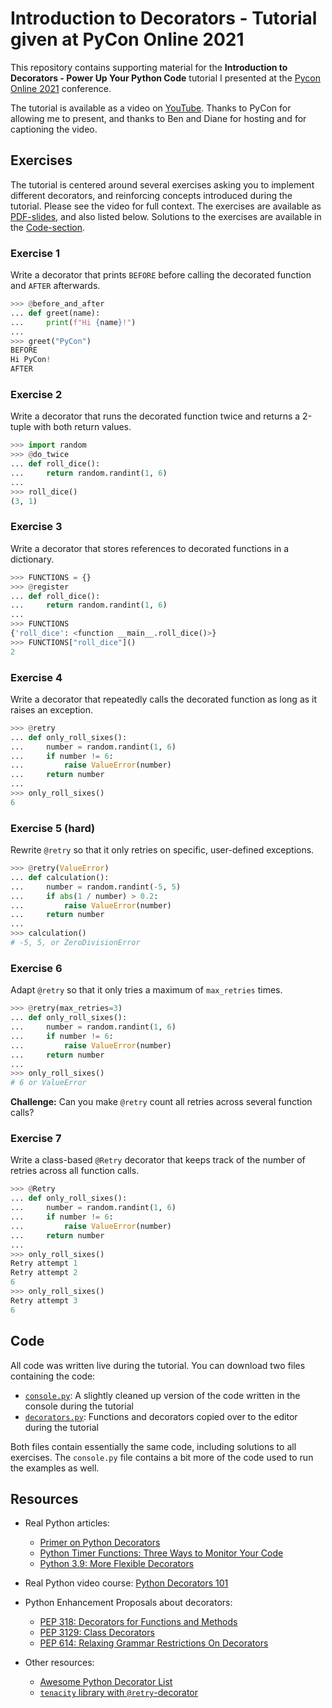 # Introduction to Decorators - Tutorial given at PyCon Online 2021

This repository contains supporting material for the **Introduction to Decorators - Power Up Your Python Code** tutorial I presented at the [Pycon Online 2021](https://us.pycon.org/2021/) conference.

The tutorial is available as a video on [YouTube](https://youtu.be/VWZAh1QrqRE). Thanks to PyCon for allowing me to present, and thanks to Ben and Diane for hosting and for captioning the video.


## Exercises

The tutorial is centered around several exercises asking you to implement different decorators, and reinforcing concepts introduced during the tutorial. Please see the video for full context. The exercises are available as [PDF-slides](exercises.pdf), and also listed below. Solutions to the exercises are available in the [Code-section](#code).

### Exercise 1

Write a decorator that prints `BEFORE` before calling the decorated function and `AFTER` afterwards.

```python
>>> @before_and_after
... def greet(name):
...     print(f"Hi {name}!")
...
>>> greet("PyCon")
BEFORE
Hi PyCon!
AFTER
```

### Exercise 2

Write a decorator that runs the decorated function twice and returns a 2-tuple with both return values.

```python
>>> import random
>>> @do_twice
... def roll_dice():
...     return random.randint(1, 6)
...
>>> roll_dice()
(3, 1)
```

### Exercise 3

Write a decorator that stores references to decorated functions in a dictionary.

```python
>>> FUNCTIONS = {}
>>> @register
... def roll_dice():
...     return random.randint(1, 6)
...
>>> FUNCTIONS
{'roll_dice': <function __main__.roll_dice()>}
>>> FUNCTIONS["roll_dice"]()
2
```

### Exercise 4

Write a decorator that repeatedly calls the decorated function as long as it raises an exception.

```python
>>> @retry
... def only_roll_sixes():
...     number = random.randint(1, 6)
...     if number != 6:
...         raise ValueError(number)
...     return number
...
>>> only_roll_sixes()
6
```

### Exercise 5 (hard)

Rewrite `@retry` so that it only retries on specific, user-defined exceptions.

```python
>>> @retry(ValueError)
... def calculation():
...     number = random.randint(-5, 5)
...     if abs(1 / number) > 0.2:
...         raise ValueError(number)
...     return number
...
>>> calculation()
# -5, 5, or ZeroDivisionError
```

### Exercise 6

Adapt `@retry` so that it only tries a maximum of `max_retries` times.

```python
>>> @retry(max_retries=3)
... def only_roll_sixes():
...     number = random.randint(1, 6)
...     if number != 6:
...         raise ValueError(number)
...     return number
...
>>> only_roll_sixes()
# 6 or ValueError
```

**Challenge:** Can you make `@retry` count all retries across several function calls?

### Exercise 7

Write a class-based `@Retry` decorator that keeps track of the number of retries across all function calls.

```python
>>> @Retry
... def only_roll_sixes():
...     number = random.randint(1, 6)
...     if number != 6:
...         raise ValueError(number)
...     return number
...
>>> only_roll_sixes()
Retry attempt 1
Retry attempt 2
6
>>> only_roll_sixes()
Retry attempt 3
6
```


## Code

All code was written live during the tutorial. You can download two files containing the code:

- [`console.py`](code/console.py): A slightly cleaned up version of the code written in the console during the tutorial
- [`decorators.py`](code/decorators.py): Functions and decorators copied over to the editor during the tutorial

Both files contain essentially the same code, including solutions to all exercises. The `console.py` file contains a bit more of the code used to run the examples as well.


## Resources

- Real Python articles:
    - [Primer on Python Decorators](https://realpython.com/primer-on-python-decorators)
    - [Python Timer Functions: Three Ways to Monitor Your Code](https://realpython.com/python-timer/)
    - [Python 3.9: More Flexible Decorators](https://realpython.com/python39-new-features/#more-flexible-decorators)

- Real Python video course: [Python Decorators 101](https://realpython.com/courses/python-decorators-101/)

- Python Enhancement Proposals about decorators:
    - [PEP 318: Decorators for Functions and Methods](https://www.python.org/dev/peps/pep-0318/)
    - [PEP 3129: Class Decorators](https://www.python.org/dev/peps/pep-3129/)
    - [PEP 614: Relaxing Grammar Restrictions On Decorators](https://www.python.org/dev/peps/pep-0614/)

- Other resources:
    - [Awesome Python Decorator List](https://github.com/lord63/awesome-python-decorator)
    - [`tenacity` library with `@retry`-decorator](https://tenacity.readthedocs.io/)
